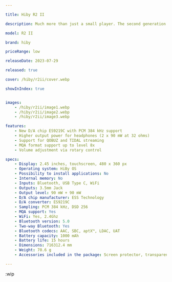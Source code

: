 ```yaml
---

title: Hiby R2 II

description: Much more than just a small player. The second generation of the miniature HiBy R2 player pushes the boundaries of what to expect from pocket players. In addition to WiFi + BT 5.0 with top codecs, you can now also count on QOBUZ streaming support and increased power of 2 x 90 mW. Moreover, the volume control for the novelty is conveniently set with a wheel instead of older buttons. The player is also built around the newer ES9219C D/A converter, supporting higher bitrate (384 kHz) and DSD 256. Of course, it also supports MQA 8x format for streaming TIDAL service in HiRes quality.

model: R2 II

brand: hiby

priceRange: low

releaseDate: 2023-07-29

released: true

cover: /hiby/r2ii/cover.webp

showInIndex: true


images: 
    - /hiby/r2ii/image1.webp
    - /hiby/r2ii/image2.webp
    - /hiby/r2ii/image3.webp

features:
    - New D/A chip ES9219C with PCM 384 kHz support
    - Higher output power for headphones (2 x 90 mW at 32 ohms)
    - Support for QOBUZ and TIDAL streaming
    - MQA format support up to level 8x
    - Volume adjustment via rotary control

specs:
    - Display: 2.45 inches, touchscreen, 480 x 360 px
    - Operating system: HiBy OS
    - Possibility to install applications: No
    - Internal memory: No
    - Inputs: Bluetooth, USB Type C, WiFi
    - Outputs: 3.5mm Jack
    - Output level: 90 mW + 90 mW
    - D/A chip manufacturer: ESS Technology
    - D/A converter: ES9219C
    - Sampling: PCM 384 kHz, DSD 256
    - MQA support: Yes
    - WiFi: Yes, 2.4Ghz
    - Bluetooth version: 5.0
    - Two-way Bluetooth: Yes
    - Bluetooth codecs: AAC, SBC, aptX™, LDAC, UAT
    - Battery capacity: 1000 mAh
    - Battery life: 15 hours
    - Dimensions: 716312.4 mm
    - Weight: 70.6 g
    - Accessories included in the package: Screen protector, transparent case, USB-C cable

---
```


:wip